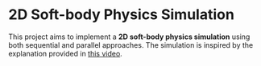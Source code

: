 # 2D Soft-body Physics Simulation  

This project aims to implement a **2D soft-body physics simulation** using both sequential and parallel approaches. The simulation is inspired by the explanation provided in [this video](https://www.youtube.com/watch?v=3OmkehAJoyo).